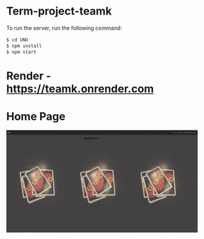 # Term-project-teamk

To run the server, run the following command:

    $ cd UNO
    $ npm install
    $ npm start
    
# Render - https://teamk.onrender.com

# Home Page
![Home Page](Home.png)


